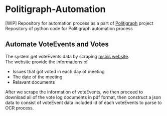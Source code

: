 # Politigraph-Automation

[WIP] Repository for automation process as a part of [Politigraph](https://github.com/wevisdemo/politigraph) project
Repository of python code for Politigraph automation process

## Automate VoteEvents and Votes

The system get voteEvents data by scraping [msbis website]().<br>
The website provide the informations of
- Issues that got voted in each day of meeting
- The date of the meeting
- Relavant documents

After we scrape the information of voteEvents, we then proceed to download all of the vote log documents in pdf format, then construct a json data to consist of voteEvent data included id of each voteEvents to parse to OCR process.
